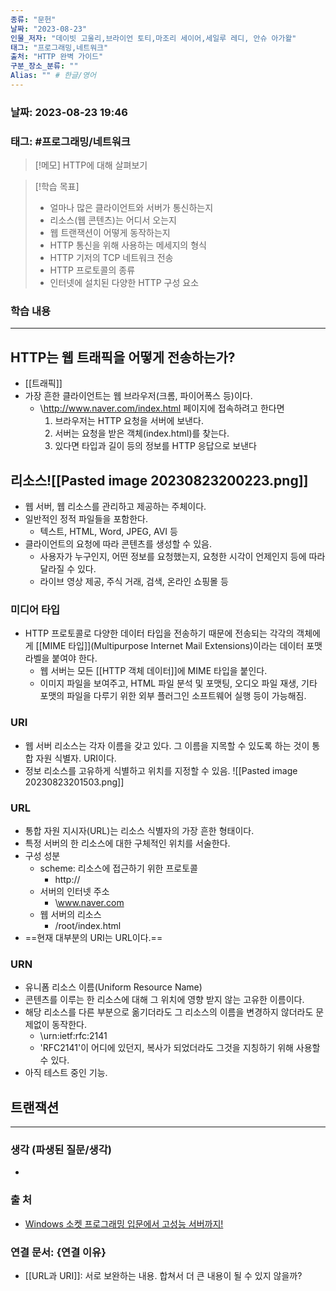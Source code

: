 ```yaml
---
종류: "문헌"
날짜: "2023-08-23"
인물_저자: "데이빗 고울리,브라이언 토티,마조리 세이어,세일루 레디, 안슈 아가왈"
태그: "프로그래밍,네트워크"
출처: "HTTP 완벽 가이드"
구분_장소_분류: ""
Alias: "" # 한글/영어
---
```


### 날짜: 2023-08-23 19:46
### 태그: #프로그래밍/네트워크

>[!메모]
> HTTP에 대해 살펴보기 

>[!학습 목표]
>- 얼마나 많은 클라이언트와 서버가 통신하는지
>- 리소스(웹 콘텐츠)는 어디서 오는지
>- 웹 트랜잭션이 어떻게 동작하는지
>- HTTP 통신을 위해 사용하는 메세지의 형식
>- HTTP 기저의 TCP 네트워크 전송
>- HTTP 프로토콜의 종류
>- 인터넷에 설치된 다양한 HTTP 구성 요소
### 학습 내용
---
## HTTP는 웹 트래픽을 어떻게 전송하는가?
- [[트래픽]]
- 가장 흔한 클라이언트는 웹 브라우저(크롬, 파이어폭스 등)이다.
	- \http://www.naver.com/index.html 페이지에 접속하려고 한다면
		1. 브라우저는 HTTP 요청을 서버에 보낸다.
		2. 서버는 요청을 받은 객체(index.html)를 찾는다.
		3. 있다면 타입과 길이 등의 정보를 HTTP 응답으로 보낸다
## 리소스![[Pasted image 20230823200223.png]]
- 웹 서버, 웹 리소스를 관리하고 제공하는 주체이다.
- 일반적인 정적 파일들을 포함한다.
	- 텍스트, HTML, Word, JPEG, AVI 등
- 클라이언트의 요청에 따라 콘텐츠를 생성할 수 있음.
	- 사용자가 누구인지, 어떤 정보를 요청했는지, 요청한 시각이 언제인지 등에 따라 달라질 수 있다.
	- 라이브 영상 제공, 주식 거래, 검색, 온라인 쇼핑몰 등
### 미디어 타입
- HTTP 프로토콜로 다양한 데이터 타입을 전송하기 때문에 전송되는 각각의 객체에게 [[MIME 타입]](Multipurpose Internet Mail Extensions)이라는 데이터 포맷 라벨을 붙여야 한다.
	- 웹 서버는 모든 [[HTTP 객체 데이터]]에 MIME 타입을 붙인다.
	- 이미지 파일을 보여주고, HTML 파일 분석 및 포맷팅, 오디오 파일 재생, 기타 포맷의 파일을 다루기 위한 외부 플러그인 소프트웨어 실행 등이 가능해짐.

### URI
- 웹 서버 리소스는 각자 이름을 갖고 있다. 그 이름을 지목할 수 있도록 하는 것이 통합 자원 식별자. URI이다.
- 정보 리소스를 고유하게 식별하고 위치를 지정할 수 있음.
![[Pasted image 20230823201503.png]]
### URL
- 통합 자원 지시자(URL)는 리소스 식별자의 가장 흔한 형태이다.
- 특정 서버의 한 리소스에 대한 구체적인 위치를 서술한다.
- 구성 성분
	- scheme: 리소스에 접근하기 위한 프로토콜 
		- http://
	- 서버의 인터넷 주소
		- \www.naver.com
	- 웹 서버의 리소스
		- /root/index.html
- ==현재 대부분의 URI는 URL이다.==

### URN
- 유니폼 리소스 이름(Uniform Resource Name)
- 콘텐츠를 이루는 한 리소스에 대해 그 위치에 영향 받지 않는 고유한 이름이다.
- 해당 리소스를 다른 부분으로 옮기더라도 그 리소스의 이름을 변경하지 않더라도 문제없이 동작한다.
	- \urn:ietf:rfc:2141
	- 'RFC2141'이 어디에 있던지, 복사가 되었더라도 그것을 지칭하기 위해 사용할 수 있다.
- 아직 테스트 중인 기능.

## 트랜잭션


---
### 생각 (파생된 질문/생각)
- 
### 출 처
- [Windows 소켓 프로그래밍 입문에서 고성능 서버까지! ](https://www.inflearn.com/course/%EC%9C%88%EB%8F%84%EC%9A%B0-%EC%86%8C%EC%BC%93-%EC%9E%85%EB%AC%B8-%EA%B3%A0%EC%84%B1%EB%8A%A5-%EC%84%9C%EB%B2%84)

### 연결 문서: {연결 이유}
- [[URL과 URI]]: 서로 보완하는 내용. 합쳐서 더 큰 내용이 될 수 있지 않을까?